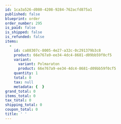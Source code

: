 ```yaml
---
id: 1ca3a526-d080-4208-9284-762acfd875a1
published: false
blueprint: order
order_number: 295
is_paid: false
is_shipped: false
is_refunded: false
items:
  -
    id: ca88307c-8005-4e27-a32c-0c291379b3c8
    product: 66e767a9-ee34-4dc4-8681-d09bb59f0cf5
    variant:
      variant: Polmaraton
      product: 66e767a9-ee34-4dc4-8681-d09bb59f0cf5
    quantity: 1
    total: 0
    tax: null
    metadata: {  }
grand_total: 0
items_total: 0
tax_total: 0
shipping_total: 0
coupon_total: 0
title: ' '
---
```


